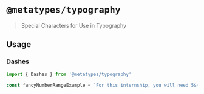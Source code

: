 # `@metatypes/typography`

> Special Characters for Use in Typography

## Usage

### Dashes

```ts
import { Dashes } from '@metatypes/typography'

const fancyNumberRangeExample = `For this internship, you will need 5${Dashes.EnDash}10 years of professional experience in machine learning.`
```
